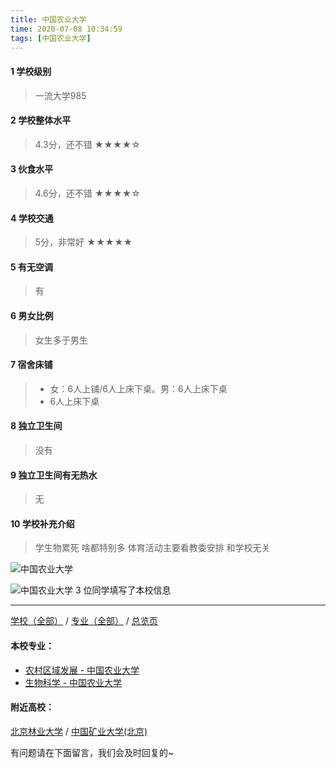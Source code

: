 ```yaml
---
title: 中国农业大学
time: 2020-07-08 10:34:59
tags: [中国农业大学]
---
```

#### 1 学校级别
> 一流大学985


#### 2 学校整体水平
> 4.3分，还不错
★★★★☆


#### 3 伙食水平
>  4.6分，还不错
★★★★☆


#### 4 学校交通
> 5分，非常好
★★★★★


#### 5 有无空调
> 有


#### 6 男女比例
> 女生多于男生


#### 7 宿舍床铺
> - 女：6人上铺/6人上床下桌。男：6人上床下桌
> - 6人上床下桌
 

#### 8 独立卫生间
> 没有


#### 9 独立卫生间有无热水
> 无


#### 10 学校补充介绍
> 学生物累死 啥都特别多 体育活动主要看教委安排 和学校无关


![中国农业大学](http://upload-images.jianshu.io/upload_images/6510336-9cb5168e9b219978.jpg?imageMogr2/auto-orient/strip%7CimageView2/2/w/1240)


![中国农业大学](http://upload-images.jianshu.io/upload_images/6510336-87ad9110fa1540ca.jpg?imageMogr2/auto-orient/strip%7CimageView2/2/w/1240)
3 位同学填写了本校信息
***
[学校（全部）](https://univgo.github.io/2020/07/09/学校汇总页) / [专业（全部）](https://univgo.github.io/2020/07/09/专业汇总页) / [总览页](https://univgo.github.io/2020/07/09/总览)
#### 本校专业：
- [农村区域发展 - 中国农业大学](https://univgo.github.io/2020/07/08/农村区域发展%20-%20中国农业大学)
- [生物科学 - 中国农业大学](https://univgo.github.io/2020/07/08/生物科学%20-%20中国农业大学)

#### 附近高校：
[北京林业大学](https://univgo.github.io/2020/07/08/北京林业大学) / [中国矿业大学(北京)](https://univgo.github.io/2020/07/08/中国矿业大学(北京))


有问题请在下面留言，我们会及时回复的~
